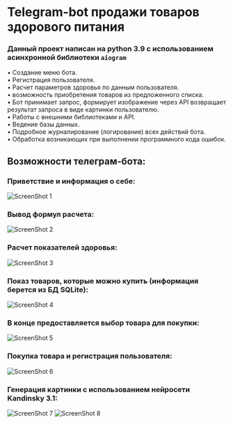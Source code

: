 # Telegram-bot продажи товаров здорового питания

### Данный проект написан на python 3.9 с использованием асинхронной библиотеки **`aiogram`**  

• Создание меню бота.  
• Регистрация пользователя.  
• Расчет параметров здоровья по данным пользователя.  
• возможность приобретения товаров из предложенного списка.   
• Бот принимает запрос, формирует изображение через API возвращает результат запроса в виде картинки пользователю.  
• Работы с внешними библиотеками и API.  
• Ведение базы данных.  
• Подробное журналирование (логирование) всех действий бота.  
• Обработка возникающих при выполнении программного кода ошибок. 

## Возможности телеграм-бота:
### Приветствие и информация о себе:
![ScreenShot 1](https://github.com/Topotun77/tg-bot/blob/master/ScreenShots/001.JPG?raw=true)
### Вывод формул расчета:
![ScreenShot 2](https://github.com/Topotun77/tg-bot/blob/master/ScreenShots/002.JPG?raw=true)
### Расчет показателей здоровья:
![ScreenShot 3](https://github.com/Topotun77/tg-bot/blob/master/ScreenShots/003.JPG?raw=true)
### Показ товаров, которые можно купить (информация берется из БД SQLite):
![ScreenShot 4](https://github.com/Topotun77/tg-bot/blob/master/ScreenShots/004.JPG?raw=true)
### В конце предоставляется выбор товара для покупки:
![ScreenShot 5](https://github.com/Topotun77/tg-bot/blob/master/ScreenShots/005.JPG?raw=true)
### Покупка товара и регистрация пользователя:
![ScreenShot 6](https://github.com/Topotun77/tg-bot/blob/master/ScreenShots/006.JPG?raw=true)
### Генерация картинки с использованием нейросети Kandinsky 3.1:
![ScreenShot 7](https://github.com/Topotun77/tg-bot/blob/master/ScreenShots/007.JPG?raw=true)
![ScreenShot 8](https://github.com/Topotun77/tg-bot/blob/master/ScreenShots/008.JPG?raw=true)